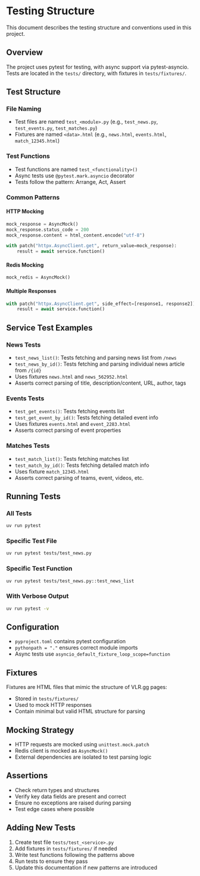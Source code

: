 # Testing Structure

This document describes the testing structure and conventions used in this project.

## Overview

The project uses pytest for testing, with async support via pytest-asyncio. Tests are located in the `tests/` directory, with fixtures in `tests/fixtures/`.

## Test Structure

### File Naming
- Test files are named `test_<module>.py` (e.g., `test_news.py`, `test_events.py`, `test_matches.py`)
- Fixtures are named `<data>.html` (e.g., `news.html`, `events.html`, `match_12345.html`)

### Test Functions
- Test functions are named `test_<functionality>()`
- Async tests use `@pytest.mark.asyncio` decorator
- Tests follow the pattern: Arrange, Act, Assert

### Common Patterns

#### HTTP Mocking
```python
mock_response = AsyncMock()
mock_response.status_code = 200
mock_response.content = html_content.encode("utf-8")

with patch("httpx.AsyncClient.get", return_value=mock_response):
    result = await service.function()
```

#### Redis Mocking
```python
mock_redis = AsyncMock()
```

#### Multiple Responses
```python
with patch("httpx.AsyncClient.get", side_effect=[response1, response2]):
    result = await service.function()
```

## Service Test Examples

### News Tests
- `test_news_list()`: Tests fetching and parsing news list from `/news`
- `test_news_by_id()`: Tests fetching and parsing individual news article from `/{id}`
- Uses fixtures `news.html` and `news_562952.html`
- Asserts correct parsing of title, description/content, URL, author, tags

### Events Tests
- `test_get_events()`: Tests fetching events list
- `test_get_event_by_id()`: Tests fetching detailed event info
- Uses fixtures `events.html` and `event_2283.html`
- Asserts correct parsing of event properties

### Matches Tests
- `test_match_list()`: Tests fetching matches list
- `test_match_by_id()`: Tests fetching detailed match info
- Uses fixture `match_12345.html`
- Asserts correct parsing of teams, event, videos, etc.

## Running Tests

### All Tests
```bash
uv run pytest
```

### Specific Test File
```bash
uv run pytest tests/test_news.py
```

### Specific Test Function
```bash
uv run pytest tests/test_news.py::test_news_list
```

### With Verbose Output
```bash
uv run pytest -v
```

## Configuration

- `pyproject.toml` contains pytest configuration
- `pythonpath = "."` ensures correct module imports
- Async tests use `asyncio_default_fixture_loop_scope=function`

## Fixtures

Fixtures are HTML files that mimic the structure of VLR.gg pages:
- Stored in `tests/fixtures/`
- Used to mock HTTP responses
- Contain minimal but valid HTML structure for parsing

## Mocking Strategy

- HTTP requests are mocked using `unittest.mock.patch`
- Redis client is mocked as `AsyncMock()`
- External dependencies are isolated to test parsing logic

## Assertions

- Check return types and structures
- Verify key data fields are present and correct
- Ensure no exceptions are raised during parsing
- Test edge cases where possible

## Adding New Tests

1. Create test file `tests/test_<service>.py`
2. Add fixtures in `tests/fixtures/` if needed
3. Write test functions following the patterns above
4. Run tests to ensure they pass
5. Update this documentation if new patterns are introduced